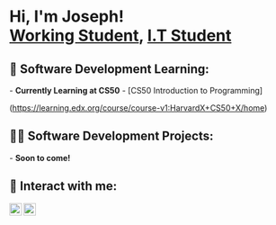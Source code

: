 <h1>Hi, I'm Joseph! <br/><a href="https://github.com/ctrl-jo/ctrl-jo">Working Student</a>, <a href="https://www.linkedin.com/in/joseph-mercado-466b5231a/">I.T Student</a>

<h2> 🤖 Software Development Learning:</h2>
- <b>Currently Learning at CS50</b>
- [CS50 Introduction to Programming] <b>
  
</b>(https://learning.edx.org/course/course-v1:HarvardX+CS50+X/home)


<h2>👨‍💻 Software Development Projects:</h2>
- <b>Soon to come! </b>

<h2> 👤 Interact with me:</h2>

[<img align="left" alt="JosephMercado | LinkedIn" width="22px" src="https://cdn.jsdelivr.net/npm/simple-icons@v3/icons/linkedin.svg" />][linkedin]
[<img align="left" alt="JosephMercado | Instagram" width="22px" src="https://cdn.jsdelivr.net/npm/simple-icons@v3/icons/instagram.svg" />][instagram]

[facebook]: https://www.facebook.com/joseph.d.mercado.9/
[instagram]: https://www.instagram.com/mrcdseth/
[linkedin]: https://www.linkedin.com/in/joseph-mercado-466b5231a/

<!--
**ctrl-jo/ctrl-jo** is a ✨ _special_ ✨ repository because its `README.md` (this file) appears on your GitHub profile.

Here are some ideas to get you started:

- 🔭 I’m currently working on ...
- 🌱 I’m currently learning to code...
- 👯 I’m looking to collaborate on ...
- 🤔 I’m looking for help with coding...
- 💬 Ask me about ...
- 📫 How to reach me: go to the links...
- 😄 Pronouns: ...
- ⚡ Fun fact: ...
-->
